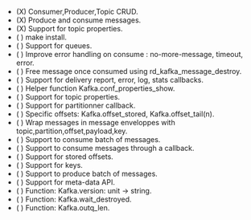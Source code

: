  - (X) Consumer,Producer,Topic CRUD.
 - (X) Produce and consume messages.
 - (X) Support for topic properties.
 - ( ) make install.
 - ( ) Support for queues.
 - ( ) Improve error handling on consume : no-more-message, timeout, error.
 - ( ) Free message once consumed using rd_kafka_message_destroy.
 - ( ) Support for delivery report, error, log, stats callbacks.
 - ( ) Helper function Kafka.conf_properties_show.
 - ( ) Support for topic properties.
 - ( ) Support for partitionner callback.
 - ( ) Specific offsets: Kafka.offset_stored, Kafka.offset_tail(n).
 - ( ) Wrap messages in message enveloppes with topic,partition,offset,payload,key.
 - ( ) Support to consume batch of messages.
 - ( ) Support to consume messages through a callback.
 - ( ) Support for stored offsets.
 - ( ) Support for keys.
 - ( ) Support to produce batch of messages.
 - ( ) Support for meta-data API.
 - ( ) Function: Kafka.version: unit -> string.
 - ( ) Function: Kafka.wait_destroyed.
 - ( ) Function: Kafka.outq_len.
